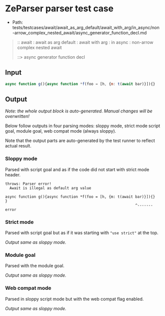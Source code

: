 # ZeParser parser test case

- Path: tests/testcases/await/await_as_arg_default/await_with_arg/in_async/non-arrow_complex_nested_await/async_generator_function_decl.md

> :: await : await as arg default : await with arg : in async : non-arrow complex nested await
>
> ::> async generator function decl

## Input

`````js
async function g(){async function *f(foo = [h, {m: t(await bar)}]){}    }
`````

## Output

_Note: the whole output block is auto-generated. Manual changes will be overwritten!_

Below follow outputs in four parsing modes: sloppy mode, strict mode script goal, module goal, web compat mode (always sloppy).

Note that the output parts are auto-generated by the test runner to reflect actual result.

### Sloppy mode

Parsed with script goal and as if the code did not start with strict mode header.

`````
throws: Parser error!
  Await is illegal as default arg value

async function g(){async function *f(foo = [h, {m: t(await bar)}]){}    }
                                                           ^------- error
`````

### Strict mode

Parsed with script goal but as if it was starting with `"use strict"` at the top.

_Output same as sloppy mode._

### Module goal

Parsed with the module goal.

_Output same as sloppy mode._

### Web compat mode

Parsed in sloppy script mode but with the web compat flag enabled.

_Output same as sloppy mode._

